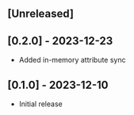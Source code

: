## [Unreleased]

## [0.2.0] - 2023-12-23

- Added in-memory attribute sync

## [0.1.0] - 2023-12-10

- Initial release
